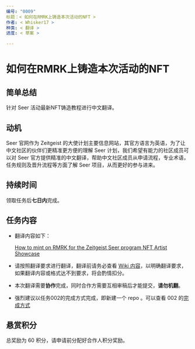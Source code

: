 ```yaml
---
编号: "0009"
标题：< 如何在RMRK上铸造本次活动的NFT >
作者: < Whisker17 >
种类: < 翻译 >
进度: < 草案 >

---
```


# 如何在RMRK上铸造本次活动的NFT

## 简单总结

针对 Seer 活动最新NFT铸造教程进行中文翻译。

## 动机

Seer 官网作为 Zeitgeist 的大使计划主要信息网站，其官方语言为英语，为了让中文社区的伙伴们更精准更方便的理解 Seer 计划，我们希望有能力的社区成员可以对 Seer 官方提供精准的中文翻译，帮助中文社区成员从申请流程，专业术语，任务规则及晋升流程等方面了解 Seer 项目，从而更好的参与进来。

## 持续时间

领取任务后**七日内**完成。

## 任务内容

- 翻译内容如下：

  [How to mint on RMRK for the Zeitgeist Seer program NFT Artist Showcase](https://medium.com/zeitgeistseer/how-to-mint-on-rmrk-for-the-zeitgeist-seer-program-nft-artist-showcase-2db52c649cf2)

- 请按照翻译要求进行翻译，翻译前请务必查看 [Wiki 内容](https://github.com/zeitgeistpm/Seer-For-China/wiki)，以明确翻译要求，如果翻译内容或格式达不到要求，将会酌情扣分。

- 本次翻译需要**协作**完成，同时合作方需要互相审稿后才能提交，**请勿机翻**。

- 强烈建议以任务002的完成方式完成，即新建一个 repo 。可以查看 002 的[完成方式](https://github.com/zjj104/Zeitgeist-Seer)

## 悬赏积分

总奖励为 60 积分，请申请前分配好合作人积分奖励。

